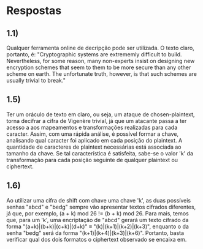 # Respostas

## 1.1)
Qualquer ferramenta online de decripção pode ser utilizada.
O texto claro, portanto, é: "Cryptographic systems are 
extrememly difficult to build. Nevertheless, for some reason, 
many non-experts insist on designing new encryption schemes 
that seem to them to be more secure than any other scheme 
on earth. The unfortunate truth, however, is that such 
schemes are usually trivial to break."

## 1.5) 
Ter um oráculo de texto em claro, ou seja, um ataque de
chosen-plaintext, torna decifrar a cifra de Vigenère trivial,
já que um atacante passa a ter acesso a aos mapeamentos
e transformações realizadas para cada caracter. Assim, com
uma rápida análise, é possível formar a chave, analisando
qual caracter foi aplicado em cada posição do plaintext.
A quantidade de caracteres de plaintext necessárias está
associada ao tamanho da chave. Se tal característica é 
satisfeita, sabe-se o valor 'k' da transformação para 
cada posição seguinte de qualquer plaintext ou ciphertext.

## 1.6)
Ao utilizar uma cifra de shift com chave uma chave 'k', as
duas possíveis senhas "abcd" e "bedg" sempre vão apresentar 
textos cifrados diferentes, já que, por exemplo, (a + k) mod 26
!= (b + k) mod 26. Para mais, temos que, para um 'k', uma
encriptação de "abcd" gerará um texto cifrado da forma 
"(a+k)|(b+k)|(c+k)|(d+k)" ≡ "(k)|(k+1)|(k+2)|(k+3)", enquanto
o da senha "bedg" será da forma "(k+1)|(k+4)|(k+3)|(k+6)".
Portanto, basta verificar qual dos dois formatos o ciphertext
observado se encaixa em.


